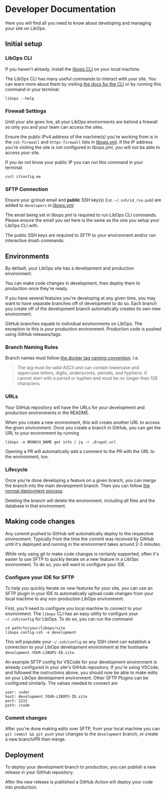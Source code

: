 # Developer Documentation

Here you will find all you need to know about developing and managing your site on LibOps.

## Initial setup

### LibOps CLI

If you haven't already, install the [libops CLI](https://github.com/LibOps/homebrew-cli) on your local machine.

The LibOps CLI has many useful commands to interact with your site. You can learn more about them by visiting [the docs for the CLI](./cli.md) or by running this command in your terminal:

```
libops --help
```

### Firewall Settings

Until your site goes live, all your LibOps environments are behind a firewall so only you and your team can access the sites.

Ensure the public IPv4 address of the machine(s) you're working from is in the `ssh-firewall` and `https-firewall` lists in [libops.yml](./libops-yml.md). If the IP address you're visiting the site is not configured in libops.yml, you will not be able to access your site.

If you do not know your public IP you can run this command in your terminal:

```
curl ifconfig.me
```

### SFTP Connection

Ensure your gcloud email and **public** SSH key(s) (i.e. `~/.ssh/id_rsa.pub`) are added to `developers` in [libops.yml](./libops-yml.md)

The email being set in libops.yml is required to run LibOps CLI commands. Please ensure the email you set here is the same as the one you setup your LibOps CLI with.

The public SSH keys are required to SFTP to your environment and/or run interactive drush commands.

## Environments

By default, your LibOps site has a development and production environment.

You can make code changes in development, then deploy them to production once they're ready.

If you have several features you're developing at any given time, you may want to have separate branches off of development to do so. Each branch you create off of the development branch automatically creates its own new environment.

GitHub branches equate to individual environments on LibOps. The exception to this is your production environment. Production code is pushed using GitHub releases/tags.

### Branch Naming Rules

Branch names must follow [the docker tag naming convention](https://docs.docker.com/engine/reference/commandline/tag/). i.e.

> The tag must be valid ASCII and can contain lowercase and uppercase letters, digits, underscores, periods, and hyphens. It cannot start with a period or hyphen and must be no longer than 128 characters.

### URLs

Your GitHub repository will have the URLs for your development and production environments in the README.

When you create a new environment, this will create another URL to access the given environment. Once you create a branch in GitHub, you can get the URL to your environment by running

```
libops -e BRANCH_NAME get info | jq -r .drupal.url
```

Opening a PR will automatically add a comment to the PR with the URL to the environment, too.

### Lifecycle

Once you're done developing a feature on a given branch, you can merge the branch into the main development branch. Then you can follow [the normal deployment process](#deployment).

Deleting the branch will delete the environment, including all files and the database in that environment.

## Making code changes

Any commit pushed to GitHub will automatically deploy to the respective environment. Typically from the time the commit was received by GitHub until it's deployed and running in the environment takes around 2-3 minutes.

While only using git to make code changes is certainly supported, often it's easier to use SFTP to quickly iterate on a new feature in a LibOps environment. To do so, you will want to configure your IDE.

### Configure your IDE for SFTP

To help you quickly iterate on new features for your site, you can use an SFTP plugin in your IDE to automatically upload code changes from your local machine to any non-production LibOps environment.

First, you'll need to configure you local machine to connect to your environment. The `libops` CLI has an easy utility to configure your `~/.ssh/config` for LibOps. To do so, you can run the command

```
cd path/to/your/libops/site
libops config-ssh -e development
```

This will populate your `~/.ssh/config` so any SSH client can establish a connection to your LibOps development environment at the hostname `development.YOUR-LIBOPS-ID.site`.

An example SFTP config for VSCode for your development environment is already configured in your site's GitHub repository. If you're using VSCode, and followed the instructions above, you should now be able to make edits on your LibOps development environment. Other SFTP Plugins can be configured similarly. The values needed to connect are

```
user: coder
host: development.YOUR-LIBOPS-ID.site
port: 2222
path: /code
```

### Commit changes

After you're done making edits over SFTP, from your local machine you can `git commit && git push` your changes to the `development` branch, or create a new branch/PR then merge.

## Deployment

To deploy your development branch to production, you can publish a new release in your GitHub repository.

After the new release is published a GitHub Action will deploy your code into production.
